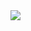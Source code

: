 <img src="https://github-readme-activity-graph.cyclic.app/graph?username=ahmedaldarabee&theme=react-dark"/>
